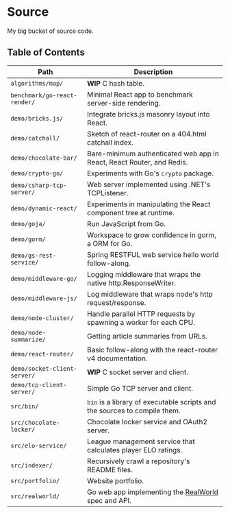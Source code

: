 # Source

My big bucket of source code.

## Table of Contents

Path | Description
---- | -----------
`algorithms/map/` | **WIP** C hash table.
`benchmark/go-react-render/` | Minimal React app to benchmark server-side rendering.  
`demo/bricks.js/` | Integrate bricks.js masonry layout into React.
`demo/catchall/` | Sketch of react-router on a 404.html catchall index.
`demo/chocolate-bar/` | Bare-minimum authenticated web app in React, React Router, and Redis.
`demo/crypto-go/` | Experiments with Go's `crypto` package.
`demo/csharp-tcp-server/` | Web server implemented using .NET's TCPListener.
`demo/dynamic-react/` | Experiments in manipulating the React component tree at runtime.
`demo/goja/` | Run JavaScript from Go.
`demo/gorm/` | Workspace to grow confidence in gorm, a ORM for Go.
`demo/gs-rest-service/` | Spring RESTFUL web service hello world follow-along.
`demo/middleware-go/` | Logging middleware that wraps the native http.ResponseWriter.
`demo/middleware-js/` | Log middleware that wraps node's http request/response.
`demo/node-cluster/` | Handle parallel HTTP requests by spawning a worker for each CPU.
`demo/node-summarize/` | Getting article summaries from URLs.
`demo/react-router/` | Basic follow-along with the react-router v4 documentation.
`demo/socket-client-server/` | **WIP** C socket server and client.
`demo/tcp-client-server/` | Simple Go TCP server and client.
`src/bin/` | `bin` is a library of executable scripts and the sources to compile them.
`src/chocolate-locker/` | Chocolate locker service and OAuth2 server.
`src/elo-service/` | League management service that calculates player ELO ratings.
`src/indexer/` | Recursively crawl a repository's README files.
`src/portfolio/` | Website portfolio.
`src/realworld/` | Go web app implementing the [RealWorld](https://github.com/gothinkster/realworld) spec and API.
